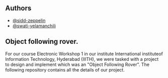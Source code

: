
## Authors

- [@sidd-zeppelin](https://github.com/sidd-zeppelin)
- [@swati-yelamanchili](https://github.com/swati-yelamanchili)

## Object following rover.

For our course Electronic Workshop 1 in our institute International instituteof Information Technology, Hyderabad (IIITH), we were tasked with a project to design and implement which was an "Object Following Rover".
The following repository contains all the details of our project.
